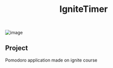<h1 align="center">IgniteTimer</h1>
<br/>

![image](https://user-images.githubusercontent.com/53982668/209029674-5615b7d8-ff2b-41fb-b1a9-0c230ec83e4c.png)


<h2>Project</h2>
<p>Pomodoro application made on ignite course</p>
